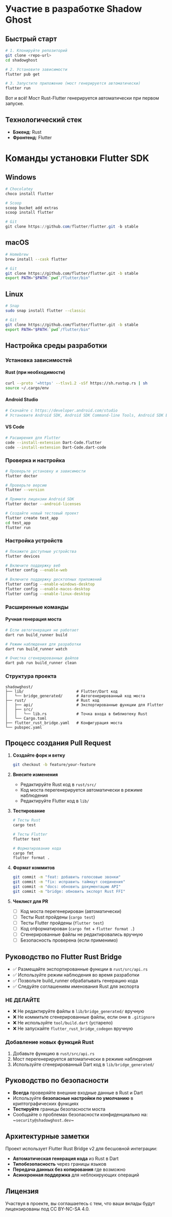 # Участие в разработке Shadow Ghost

## Быстрый старт

```bash
# 1. Клонируйте репозиторий
git clone <repo-url>
cd shadowghost

# 2. Установите зависимости
flutter pub get

# 3. Запустите приложение (мост генерируется автоматически)
flutter run
```

Вот и всё! Мост Rust-Flutter генерируется автоматически при первом запуске.

## Технологический стек

- **Бэкенд**: Rust
- **Фронтенд**: Flutter

# Команды установки Flutter SDK

## Windows
```powershell
# Chocolatey
choco install flutter

# Scoop
scoop bucket add extras
scoop install flutter

# Git
git clone https://github.com/flutter/flutter.git -b stable
```

## macOS
```bash
# Homebrew
brew install --cask flutter

# Git
git clone https://github.com/flutter/flutter.git -b stable
export PATH="$PATH:`pwd`/flutter/bin"
```

## Linux
```bash
# Snap
sudo snap install flutter --classic

# Git
git clone https://github.com/flutter/flutter.git -b stable
export PATH="$PATH:`pwd`/flutter/bin"
```

## Настройка среды разработки

### Установка зависимостей

#### Rust (при необходимости)
```bash
curl --proto '=https' --tlsv1.2 -sSf https://sh.rustup.rs | sh
source ~/.cargo/env
```

#### Android Studio
```bash
# Скачайте с https://developer.android.com/studio
# Установите Android SDK, Android SDK Command-line Tools, Android SDK Build-Tools
```

#### VS Code
```bash
# Расширения для Flutter
code --install-extension Dart-Code.flutter
code --install-extension Dart-Code.dart-code
```

### Проверка и настройка
```bash
# Проверьте установку и зависимости
flutter doctor

# Проверьте версию
flutter --version

# Примите лицензии Android SDK
flutter doctor --android-licenses

# Создайте новый тестовый проект
flutter create test_app
cd test_app
flutter run
```

### Настройка устройств
```bash
# Покажите доступные устройства
flutter devices

# Включите поддержку веб
flutter config --enable-web

# Включите поддержку десктопных приложений
flutter config --enable-windows-desktop
flutter config --enable-macos-desktop  
flutter config --enable-linux-desktop
```

### Расширенные команды

#### Ручная генерация моста
```bash
# Если автогенерация не работает
dart run build_runner build

# Режим наблюдения для разработки
dart run build_runner watch

# Очистка сгенерированных файлов
dart pub run build_runner clean
```

### Структура проекта
```
shadowghost/
├── lib/                       # Flutter/Dart код
│   └── bridge_generated/      # Автогенерированный код моста
├── rust/                      # Rust код
│   ├── api/                   # Экспортированные функции для Flutter
│   ├── src/
│   │   └── lib.rs             # Точка входа в библиотеку Rust
│   └── Cargo.toml
├── flutter_rust_bridge.yaml   # Конфигурация моста
└── pubspec.yaml
```

## Процесс создания Pull Request

1. **Создайте форк и ветку**
   ```bash
   git checkout -b feature/your-feature
   ```

2. **Внесите изменения**
   - Редактируйте Rust код в `rust/src/`
   - Код моста перегенерируется автоматически в режиме наблюдения
   - Редактируйте Flutter код в `lib/`

3. **Тестирование**
   ```bash
   # Тесты Rust
   cargo test

   # Тесты Flutter
   flutter test

   # Форматирование кода
   cargo fmt
   flutter format .
   ```

4. **Формат коммитов**
   ```bash
   git commit -m "feat: добавить голосовые звонки"
   git commit -m "fix: исправить таймаут соединения"
   git commit -m "docs: обновить документацию API"
   git commit -m "bridge: обновить экспорт Rust FFI"
   ```

5. **Чеклист для PR**
   - [ ] Код моста перегенерирован (автоматически)
   - [ ] Тесты Rust пройдены (`cargo test`)
   - [ ] Тесты Flutter пройдены (`flutter test`)
   - [ ] Код отформатирован (`cargo fmt` + `flutter format .`)
   - [ ] Сгенерированные файлы не редактировались вручную
   - [ ] Безопасность проверена (если применимо)

## Руководство по Flutter Rust Bridge

- ✅ Размещайте экспортированные функции в `rust/src/api.rs`
- ✅ Используйте режим наблюдения во время разработки
- ✅ Позвольте build_runner обрабатывать генерацию кода
- ✅ Следуйте соглашениям именования Rust для экспорта

### НЕ ДЕЛАЙТЕ
- ❌ Не редактируйте файлы в `lib/bridge_generated/` вручную
- ❌ Не коммитьте сгенерированные файлы, если они в `.gitignore`
- ❌ Не используйте `tool/build.dart` (устарело)
- ❌ Не запускайте `flutter_rust_bridge_codegen` вручную

### Добавление новых функций Rust
1. Добавьте функцию в `rust/src/api.rs`
2. Мост перегенерируется автоматически в режиме наблюдения
3. Используйте сгенерированный Dart код в `lib/bridge_generated/`

## Руководство по безопасности
- **Всегда** проверяйте внешние входные данные в Rust и Dart
- Используйте **безопасные настройки по умолчанию** в криптографических функциях
- **Тестируйте** границы безопасности моста
- Сообщайте о проблемах безопасности конфиденциально на: ~`security@shadowghost.dev`~

## Архитектурные заметки
Проект использует Flutter Rust Bridge v2 для бесшовной интеграции:
- **Автоматическая генерация кода** из Rust в Dart
- **Типобезопасность** через границы языков
- **Передача данных без копирования** где возможно
- **Асинхронная поддержка** для неблокирующих операций

## Лицензия
Участвуя в проекте, вы соглашаетесь с тем, что ваши вклады будут лицензированы под CC BY-NC-SA 4.0.
